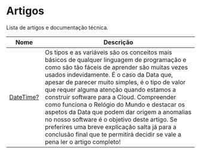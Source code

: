 # Artigos

Lista de artigos e documentação técnica.

| Nome | Descrição
| - | -
| [DateTime?](./Datetime.md) | Os tipos e as variáveis são os conceitos mais básicos de qualquer linguagem de programação e como são tão fáceis de aprender são muitas vezes usados indevidamente. É o caso da Data que, apesar de parecer muito simples, é o tipo de valor que requer alguma atenção quando estamos a construir software para a Cloud. Compreender como funciona o Relógio do Mundo e destacar os aspetos da Data que podem dar origem a anomalias no nosso software é o objetivo deste artigo. Se preferires uma breve explicação salta já para a conclusão final que te permitirá decidir se vale a pena ler o artigo completo!
